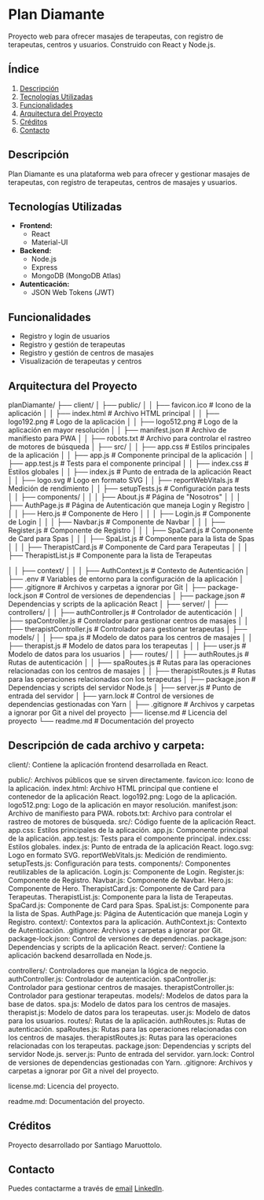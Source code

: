 # Plan Diamante

Proyecto web para ofrecer masajes de terapeutas, con registro de terapeutas, centros y usuarios. Construido con React y Node.js.

## Índice

1. [Descripción](#descripción)
2. [Tecnologías Utilizadas](#tecnologías-utilizadas)
3. [Funcionalidades](#funcionalidades)
4. [Arquitectura del Proyecto](#arquitectura-del-proyecto)
5. [Créditos](#créditos)
6. [Contacto](#contacto)

## Descripción

Plan Diamante es una plataforma web para ofrecer y gestionar masajes de terapeutas, con registro de terapeutas, centros de masajes y usuarios.

## Tecnologías Utilizadas

- **Frontend:**
  - React
  - Material-UI
- **Backend:**
  - Node.js
  - Express
  - MongoDB (MongoDB Atlas)
- **Autenticación:**
  - JSON Web Tokens (JWT)

## Funcionalidades

- Registro y login de usuarios
- Registro y gestión de terapeutas
- Registro y gestión de centros de masajes
- Visualización de terapeutas y centros

## Arquitectura del Proyecto

planDiamante/
├── client/
│   ├── public/
│   │   ├── favicon.ico           # Icono de la aplicación
│   │   ├── index.html            # Archivo HTML principal
│   │   ├── logo192.png           # Logo de la aplicación
│   │   ├── logo512.png           # Logo de la aplicación en mayor resolución
│   │   ├── manifest.json         # Archivo de manifiesto para PWA
│   │   ├── robots.txt            # Archivo para controlar el rastreo de motores de búsqueda
│   ├── src/
│   │   ├── app.css               # Estilos principales de la aplicación
│   │   ├── app.js                # Componente principal de la aplicación
│   │   ├── app.test.js           # Tests para el componente principal
│   │   ├── index.css             # Estilos globales
│   │   ├── index.js              # Punto de entrada de la aplicación React
│   │   ├── logo.svg              # Logo en formato SVG
│   │   ├── reportWebVitals.js    # Medición de rendimiento
│   │   ├── setupTests.js         # Configuración para tests
│   │   ├── components/
│   │   │   ├── About.js          # Página de "Nosotros"
│   │   │   ├── AuthPage.js       # Página de Autenticación que maneja Login y Registro
│   │   │   ├── Hero.js           # Componente de Hero
│   │   │   ├── Login.js          # Componente de Login
│   │   │   ├── Navbar.js         # Componente de Navbar
│   │   │   ├── Register.js       # Componente de Registro
│   │   │   ├── SpaCard.js        # Componente de Card para Spas
│   │   │   ├── SpaList.js        # Componente para la lista de Spas
│   │   │   ├── TherapistCard.js  # Componente de Card para Terapeutas
│   │   │   ├── TherapistList.js  # Componente para la lista de Terapeutas


│   │   ├── context/
│   │   │   ├── AuthContext.js    # Contexto de Autenticación
│   ├── .env                      # Variables de entorno para la configuración de la aplicación
│   ├── .gitignore                # Archivos y carpetas a ignorar por Git
│   ├── package-lock.json         # Control de versiones de dependencias
│   ├── package.json              # Dependencias y scripts de la aplicación React
│
├── server/
│   ├── controllers/
│   │   ├── authController.js     # Controlador de autenticación
│   │   ├── spaController.js      # Controlador para gestionar centros de masajes
│   │   ├── therapistController.js # Controlador para gestionar terapeutas
│   ├── models/
│   │   ├── spa.js                # Modelo de datos para los centros de masajes
│   │   ├── therapist.js          # Modelo de datos para los terapeutas
│   │   ├── user.js               # Modelo de datos para los usuarios
│   ├── routes/
│   │   ├── authRoutes.js         # Rutas de autenticación
│   │   ├── spaRoutes.js          # Rutas para las operaciones relacionadas con los centros de masajes
│   │   ├── therapistRoutes.js    # Rutas para las operaciones relacionadas con los terapeutas
│   ├── package.json              # Dependencias y scripts del servidor Node.js
│   ├── server.js                 # Punto de entrada del servidor
│   ├── yarn.lock                 # Control de versiones de dependencias gestionadas con Yarn
│
├── .gitignore                    # Archivos y carpetas a ignorar por Git a nivel del proyecto
├── license.md                    # Licencia del proyecto
└── readme.md                     # Documentación del proyecto

## Descripción de cada archivo y carpeta:

client/: Contiene la aplicación frontend desarrollada en React.

public/: Archivos públicos que se sirven directamente.
favicon.ico: Icono de la aplicación.
index.html: Archivo HTML principal que contiene el contenedor de la aplicación React.
logo192.png: Logo de la aplicación.
logo512.png: Logo de la aplicación en mayor resolución.
manifest.json: Archivo de manifiesto para PWA.
robots.txt: Archivo para controlar el rastreo de motores de búsqueda.
src/: Código fuente de la aplicación React.
app.css: Estilos principales de la aplicación.
app.js: Componente principal de la aplicación.
app.test.js: Tests para el componente principal.
index.css: Estilos globales.
index.js: Punto de entrada de la aplicación React.
logo.svg: Logo en formato SVG.
reportWebVitals.js: Medición de rendimiento.
setupTests.js: Configuración para tests.
components/: Componentes reutilizables de la aplicación.
Login.js: Componente de Login.
Register.js: Componente de Registro.
Navbar.js: Componente de Navbar.
Hero.js: Componente de Hero.
TherapistCard.js: Componente de Card para Terapeutas.
TherapistList.js: Componente para la lista de Terapeutas.
SpaCard.js: Componente de Card para Spas.
SpaList.js: Componente para la lista de Spas.
AuthPage.js: Página de Autenticación que maneja Login y Registro.
context/: Contextos para la aplicación.
AuthContext.js: Contexto de Autenticación.
.gitignore: Archivos y carpetas a ignorar por Git.
package-lock.json: Control de versiones de dependencias.
package.json: Dependencias y scripts de la aplicación React.
server/: Contiene la aplicación backend desarrollada en Node.js.

controllers/: Controladores que manejan la lógica de negocio.
authController.js: Controlador de autenticación.
spaController.js: Controlador para gestionar centros de masajes.
therapistController.js: Controlador para gestionar terapeutas.
models/: Modelos de datos para la base de datos.
spa.js: Modelo de datos para los centros de masajes.
therapist.js: Modelo de datos para los terapeutas.
user.js: Modelo de datos para los usuarios.
routes/: Rutas de la aplicación.
authRoutes.js: Rutas de autenticación.
spaRoutes.js: Rutas para las operaciones relacionadas con los centros de masajes.
therapistRoutes.js: Rutas para las operaciones relacionadas con los terapeutas.
package.json: Dependencias y scripts del servidor Node.js.
server.js: Punto de entrada del servidor.
yarn.lock: Control de versiones de dependencias gestionadas con Yarn.
.gitignore: Archivos y carpetas a ignorar por Git a nivel del proyecto.

license.md: Licencia del proyecto.

readme.md: Documentación del proyecto.



## Créditos

Proyecto desarrollado por Santiago Maruottolo.

## Contacto

Puedes contactarme a través de 
[email](mailto:smbsanti@gmail.com)
[LinkedIn](https://www.linkedin.com/in/santtm).

